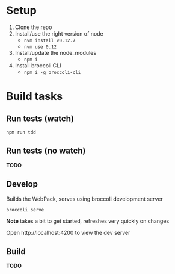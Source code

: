 # Setup

1. Clone the repo
2. Install/use the right version of node
    * `nvm install v0.12.7`
    * `nvm use 0.12`
3. Install/update the node_modules
    * `npm i`
4. Install broccoli CLI
    * `npm i -g broccoli-cli`

# Build tasks

## Run tests (watch)

`npm run tdd`

## Run tests (no watch)

**TODO**

## Develop

Builds the WebPack, serves using broccoli development server

`broccoli serve`

**Note** takes a bit to get started, refreshes very quickly on changes

Open http://localhost:4200 to view the dev server

## Build

**TODO**
